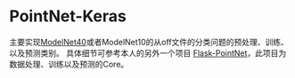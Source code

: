 # PointNet-Keras
主要实现[ModelNet40](https://shapenet.cs.stanford.edu/media/modelnet40_ply_hdf5_2048.zip "With a Title")或者ModelNet10的从off文件的分类问题的预处理、训练、以及预测类别。
具体细节可参考本人的另外一个项目 [Flask-PointNet](https://github.com/ZzzzzZXxxX/flask-pointnet "With a Title")，此项目为数据处理、训练以及预测的Core。
